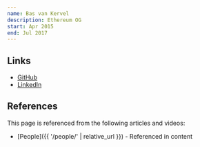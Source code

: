 ```yaml
---
name: Bas van Kervel
description: Ethereum OG
start: Apr 2015
end: Jul 2017
---
```


## Links
- [GitHub](https://github.com/bas-vk)
- [LinkedIn](https://www.linkedin.com/in/bas-van-kervel-81b5898/)

## References

This page is referenced from the following articles and videos:

- [People]({{ '/people/' | relative_url }}) - Referenced in content